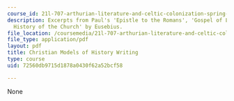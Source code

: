 ```yaml
---
course_id: 21l-707-arthurian-literature-and-celtic-colonization-spring-2005
description: Excerpts from Paul's 'Epistle to the Romans', 'Gospel of Luke', and 'The
  History of the Church' by Eusebius.
file_location: /coursemedia/21l-707-arthurian-literature-and-celtic-colonization-spring-2005/72560db9715d1878a0430f62a52bcf58_5_chris_mod_hist.pdf
file_type: application/pdf
layout: pdf
title: Christian Models of History Writing
type: course
uid: 72560db9715d1878a0430f62a52bcf58

---
```

None